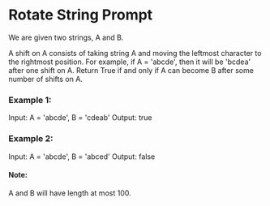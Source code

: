 # Rotate String Prompt

We are given two strings, A and B.

A shift on A consists of taking string A and moving the leftmost character to the rightmost position. For example, if A = 'abcde', then it will be 'bcdea' after one shift on A. Return True if and only if A can become B after some number of shifts on A.

### Example 1:
Input: A = 'abcde', B = 'cdeab'
Output: true

### Example 2:
Input: A = 'abcde', B = 'abced'
Output: false

#### Note:

A and B will have length at most 100.
